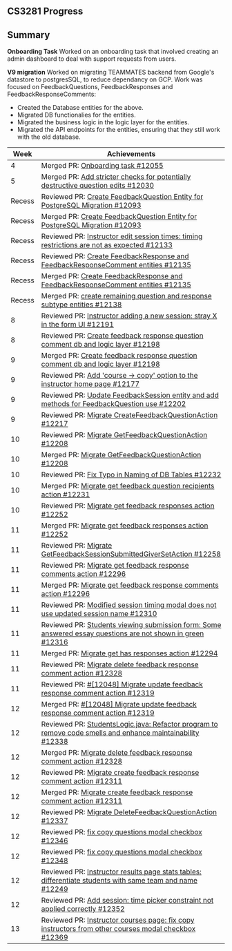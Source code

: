 ## CS3281 Progress

## Summary

**Onboarding Task**
Worked on an onboarding task that involved creating an admin dashboard to deal with support requests from users.

**V9 migration**
Worked on migrating TEAMMATES backend from Google's datastore to postgresSQL, to reduce dependancy on GCP.
Work was focused on FeedbackQuestions, FeedbackResponses and FeedbackResponseComments:
- Created the Database entities for the above.
- Migrated DB functionalies for the entities.
- Migrated the business logic in the logic layer for the entities.
- Migrated the API endpoints for the entities, ensuring that they still work with the old database.

|Week|Achievements|
|----|------------|
|4|Merged PR: [Onboarding task #12055](https://github.com/TEAMMATES/teammates/pull/12055)|
|5|Merged PR: [Add stricter checks for potentially destructive question edits #12030](https://github.com/TEAMMATES/teammates/pull/12030)|
|Recess|Reviewed PR: [Create FeedbackQuestion Entity for PostgreSQL Migration #12093](https://github.com/TEAMMATES/teammates/pull/12093)|
|Recess|Merged PR: [Create FeedbackQuestion Entity for PostgreSQL Migration #12093](https://github.com/TEAMMATES/teammates/pull/12093)|
|Recess|Reviewed PR: [Instructor edit session times: timing restrictions are not as expected #12133](https://github.com/TEAMMATES/teammates/pull/12133)|
|Recess|Reviewed PR: [Create FeedbackResponse and FeedbackResponseComment entities #12135](https://github.com/TEAMMATES/teammates/pull/12135)|
|Recess|Merged PR: [Create FeedbackResponse and FeedbackResponseComment entities #12135](https://github.com/TEAMMATES/teammates/pull/12135)|
|Recess|Merged PR: [create remaining question and response subtype entities #12138](https://github.com/TEAMMATES/teammates/pull/12138)|
|8|Reviewed PR: [Instructor adding a new session: stray X in the form UI #12191](https://github.com/TEAMMATES/teammates/pull/12191)|
|8|Reviewed PR: [Create feedback response question comment db and logic layer #12198](https://github.com/TEAMMATES/teammates/pull/12198)|
|9|Merged PR: [Create feedback response question comment db and logic layer #12198](https://github.com/TEAMMATES/teammates/pull/12198)|
|9|Reviewed PR: [Add 'course -\> copy' option to the instructor home page #12177](https://github.com/TEAMMATES/teammates/pull/12177)|
|9|Reviewed PR: [Update FeedbackSession entity and add methods for FeedbackQuestion use #12202](https://github.com/TEAMMATES/teammates/pull/12202)|
|9|Reviewed PR: [Migrate CreateFeedbackQuestionAction #12217](https://github.com/TEAMMATES/teammates/pull/12217)|
|10|Reviewed PR: [Migrate GetFeedbackQuestionAction #12208](https://github.com/TEAMMATES/teammates/pull/12208)|
|10|Merged PR: [Migrate GetFeedbackQuestionAction #12208](https://github.com/TEAMMATES/teammates/pull/12208)|
|10|Reviewed PR: [Fix Typo in Naming of DB Tables #12232](https://github.com/TEAMMATES/teammates/pull/12232)|
|10|Merged PR: [Migrate get feedback question recipients action #12231](https://github.com/TEAMMATES/teammates/pull/12231)|
|10|Reviewed PR: [Migrate get feedback responses action #12252](https://github.com/TEAMMATES/teammates/pull/12252)|
|11|Merged PR: [Migrate get feedback responses action #12252](https://github.com/TEAMMATES/teammates/pull/12252)|
|11|Reviewed PR: [Migrate GetFeedbackSessionSubmittedGiverSetAction #12258](https://github.com/TEAMMATES/teammates/pull/12258)|
|11|Reviewed PR: [Migrate get feedback response comments action #12296](https://github.com/TEAMMATES/teammates/pull/12296)|
|11|Merged PR: [Migrate get feedback response comments action #12296](https://github.com/TEAMMATES/teammates/pull/12296)|
|11|Reviewed PR: [Modified session timing modal does not use updated session name #12310](https://github.com/TEAMMATES/teammates/pull/12310)|
|11|Reviewed PR: [Students viewing submission form: Some answered essay questions are not shown in green #12316](https://github.com/TEAMMATES/teammates/pull/12316)|
|11|Merged PR: [Migrate get has responses action #12294](https://github.com/TEAMMATES/teammates/pull/12294)|
|11|Reviewed PR: [Migrate delete feedback response comment action #12328](https://github.com/TEAMMATES/teammates/pull/12328)|
|11|Reviewed PR: [#[12048] Migrate update feedback response comment action #12319](https://github.com/TEAMMATES/teammates/pull/12319)|
|12|Merged PR: [#[12048] Migrate update feedback response comment action #12319](https://github.com/TEAMMATES/teammates/pull/12319)|
|12|Reviewed PR: [StudentsLogic.java: Refactor program to remove code smells and enhance maintainability #12338](https://github.com/TEAMMATES/teammates/pull/12338)|
|12|Merged PR: [Migrate delete feedback response comment action #12328](https://github.com/TEAMMATES/teammates/pull/12328)|
|12|Reviewed PR: [Migrate create feedback response comment action #12311](https://github.com/TEAMMATES/teammates/pull/12311)|
|12|Merged PR: [Migrate create feedback response comment action #12311](https://github.com/TEAMMATES/teammates/pull/12311)|
|12|Reviewed PR: [Migrate DeleteFeedbackQuestionAction #12337](https://github.com/TEAMMATES/teammates/pull/12337)|
|12|Reviewed PR: [fix copy questions modal checkbox #12346](https://github.com/TEAMMATES/teammates/pull/12346)|
|12|Reviewed PR: [fix copy questions modal checkbox #12348](https://github.com/TEAMMATES/teammates/pull/12348)|
|12|Reviewed PR: [Instructor results page stats tables: differentiate students with same team and name #12249](https://github.com/TEAMMATES/teammates/pull/12249)|
|12|Reviewed PR: [Add session: time picker constraint not applied correctly #12352](https://github.com/TEAMMATES/teammates/pull/12352)|
|13|Reviewed PR: [Instructor courses page: fix copy instructors from other courses modal checkbox #12369](https://github.com/TEAMMATES/teammates/pull/12369)|
